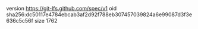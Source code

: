 version https://git-lfs.github.com/spec/v1
oid sha256:dc50117e4784ebcab3af2d92f788eb307457039824a6e99087d3f3e636c5c56f
size 1762
